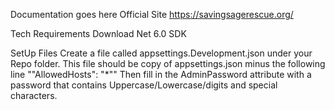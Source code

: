 Documentation goes here
Official Site
https://savingsagerescue.org/

Tech Requirements
Download Net 6.0 SDK


SetUp Files
Create a file called appsettings.Development.json under your Repo folder.
This file should be copy of appsettings.json minus the following line ""AllowedHosts": "*""
Then fill in the AdminPassword attribute with a password that contains Uppercase/Lowercase/digits and special characters.